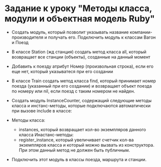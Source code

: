 # Задание к уроку "Методы класса, модули и объектная модель Ruby"
- Создать модуль, который позволит указывать название компании-производителя и получать его. Подключить модуль к классам Вагон и Поезд
- В классе Station (жд станция) создать метод класса all, который возвращает все станции (объекты), созданные на данный момент
- Добавить к поезду атрибут Номер (произвольная строка), если его еще нет, который указыватеся при его создании
- В классе Train создать метод класса find, который принимает номер поезда (указанный при его создании) и возвращает объект поезда по номеру или nil, если поезд с таким номером не найден.


- Создать модуль InstanceCounter, содержащий следующие методы класса и инстанс-методы, которые подключаются автоматически при вызове include в классе:
- Методы класса:
    - instances, который возвращает кол-во экземпляров данного класса
    Инастанс-методы:
    - register_instance, который увеличивает счетчик кол-ва экземпляров класса и который можно вызвать из конструктора. При этом данный метод не должен быть публичным.
- Подключить этот модуль в классы поезда, маршрута и станции.
